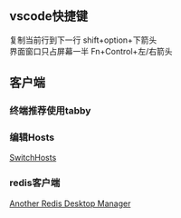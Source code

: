 ## vscode快捷键
复制当前行到下一行 shift+option+下箭头  
界面窗口只占屏幕一半 Fn+Control+左/右箭头  

## 客户端
### 终端推荐使用tabby  

### 编辑Hosts
[SwitchHosts](https://github.com/oldj/SwitchHosts/releases)

### redis客户端
[Another Redis Desktop Manager](https://github.com/qishibo/AnotherRedisDesktopManager/releases)
